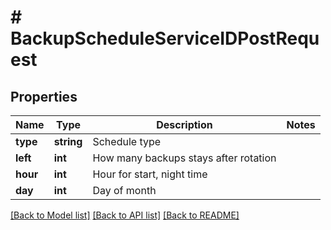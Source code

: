 # # BackupScheduleServiceIDPostRequest

## Properties

Name | Type | Description | Notes
------------ | ------------- | ------------- | -------------
**type** | **string** | Schedule type |
**left** | **int** | How many backups stays after rotation |
**hour** | **int** | Hour for start, night time |
**day** | **int** | Day of month |

[[Back to Model list]](../../README.md#models) [[Back to API list]](../../README.md#endpoints) [[Back to README]](../../README.md)
